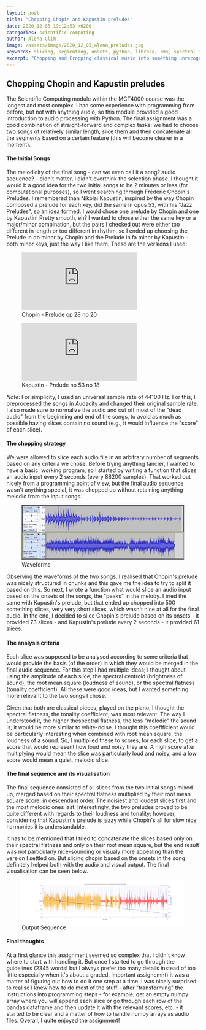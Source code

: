 ```yaml
---
layout: post
title: "Chopping Chopin and Kapustin preludes"
date: 2020-12-05 19:12:53 +0200
categories: scientific-computing
author: Alena Clim
image: /assets/image/2020_12_05_alena_preludes.jpg
keywords: slicing, segmenting, onsets, python, librosa, rms, spectral flatness
excerpt: "Chopping and Cropping classical music into something unrecognizable."
---
```

## Chopping Chopin and Kapustin preludes

The Scientific Computing module within the MCT4000 course was the longest and most complex. I had some experience with programming from before, but not with anything audio, so this module provided a good introduction to audio processing with Python. The final assignment was a good combination of straight-forward and complex tasks: we had to choose two songs of relatively similar length, slice them and then concatenate all the segments based on a certain feature (this will become clearer in a moment). 

#### The Initial Songs

The melodicity of the final song - can we even call it a song? audio sequence? - didn't matter, I didn't overthink the selection phase. I thought it would b a good idea for the two initial songs to be 2 minutes or less (for computational purposes), so I went searching through Frédéric Chopin's Preludes. I remembered than Nikolai Kapustin, inspired by the way Chopin composed a prelude for each key, did the same in opus 53, with his "Jazz Preludes", so an idea formed: I would chose one prelude by Chopin and one by Kapustin! Pretty smooth, eh? I wanted to chose either the same key or a major/minor combination, but the pairs I checked out were either too different in length or too different in rhythm, so I ended up choosing the Prelude in do minor by Chopin and the Prelude in fa minor by Kapustin - both minor keys, just the way I like them. These are the versions I used:

<figure style="float: none">
    <iframe src="https://www.youtube.com/watch?v=XeX4X_1_lo0" frameborder="0" allowfullscreen></iframe>
    <figcaption>Chopin - Prelude op 28 no 20</figcaption>
</figure>

<figure style="float: none">
    <iframe src="https://www.youtube.com/watch?v=K2NIMXa30e8" frameborder="0" allowfullscreen></iframe>
    <figcaption>Kapustin - Prelude no 53 no 18</figcaption>
</figure>

_Note_: For simplicity, I used an universal sample rate of 44100 Hz. For this, I preprocessed the songs in Audacity and changed their original sample rate. I also made sure to normalize the audio and cut off most of the "dead audio" from the beginning and end of the songs, to avoid as much as possible having slices contain no sound (e.g., it would influence the "score" of each slice).

#### The chopping strategy

We were allowed to slice each audio file in an arbitrary number of segments based on any criteria we chose. Before trying anything fancier, I wanted to have a basic, working program, so I started by writing a function that slices an audio input every 2 seconds (every 88200 samples). That worked out nicely from a programming point of view, but the final audio sequence wasn't anything special, it was chopped up without retaining anything melodic from the input songs. 

<figure style="float: auto">
   <img src="/assets/image/2020_12_05_alena_chopin_kapustin_audacity.jpg" alt="The Waveforms" title="Chopin and Kapustin Waveforms" width="auto"/> <figcaption>Waveforms</figcaption>
</figure>

Observing the waveforms of the two songs, I realised that Chopin's prelude was nicely structured in chunks and this gave me the idea to try to split it based on this. So next, I wrote a function what would slice an audio input based on the onsets of the songs, the "peaks" in the melody. I tried the same with Kapustin's prelude, but that ended up chopped into 500 something slices, very very short slices, which wasn't nice at all for the final audio. In the end, I decided to slice Chopin's prelude based on its onsets - it provided 73 slices - and Kapustin's prelude every 2 seconds - it provided 61 slices. 

#### The analysis criteria

Each slice was supposed to be analysed according to some criteria that would provide the basis (of the order) in which they would be merged in the final audio sequence. For this step I had multiple ideas; I thought about using the amplitude of each slice, the spectral centroid (brightness of sound), the root mean square (loudness of sound), or the spectral flatness (tonality coefficient). All these were good ideas, but I wanted something more relevant to the two songs I chose. 

Given that both are classical pieces, played on the piano, I thought the spectral flatness, the tonality coefficient, was most relevant. The way I understood it, the higher thespectral flatness, the less "melodic" the sound is; it would be more similar to white-noise. I thought this coeffficient would be particularly interesting when combined with root mean square, the loudness of a sound. So, I multiplied these to scores, for each slice, to get a score that would represent how loud and noisy they are. A high score after multiplying would mean the slice was particularly loud and noisy, and a low score would mean a quiet, melodic slice.

#### The final sequence and its visualisation

The final sequence consisted of all slices from the two initial songs mixed up, merged based on their spectral flatness multiplied by their root mean square score, in descendant order. The noisiest and loudest slices first and the most melodic ones last. Interestingly, the two preludes proved to be quite different with regards to their loudness and tonality; however, considering that Kapustin's prelude is jazzy while Chopin's all for slow nice harmonies it is understandable. 

It has to be mentioned that I tried to concatenate the slices based only on their spectral flatness and only on their root mean square, but the end result was not particularly nice-sounding or visualy more appealing than the version I settled on. But slicing chopin based on the onsets in the song definitely helped both with the audio and visual output. The final visualisation can be seen below. 

<figure style="float: auto">
   <img src="/assets/image/2020_12_05_alena_output_sequence.png" alt="The Visualisation" title="Color-coded output waveform according to source file" width="auto"/> <figcaption>Output Sequence</figcaption>
</figure>

#### Final thoughts

At a first glance this assignment seemed so complex that I didn't know where to start with handling it. But once I started to go through the guidelines (2345 words! but I always prefer too many details instead of too little especially when it's about a graded, important assignemnt) it was a matter of figuring out how to do it one step at a time. I was nicely surprised to realise I knew how to do most of the stuff - after "transforming" the instructions into programming steps - for example, get an empty numpy array where you will append each slice or go through each row of the pandas dataframe and then update it with the relevant scores, etc. - it started to be clear and a matter of how to handle numpy arrays as audio files. Overall, I quite enjoyed the assignment!

